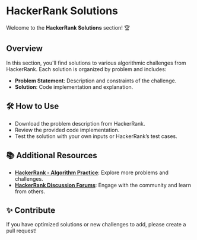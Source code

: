 # HackerRank Solutions

Welcome to the **HackerRank Solutions** section! 🏆

## Overview

In this section, you'll find solutions to various algorithmic challenges from HackerRank. Each solution is organized by problem and includes:

- **Problem Statement**: Description and constraints of the challenge.
- **Solution**: Code implementation and explanation.

## 🛠️ How to Use

- Download the problem description from HackerRank.
- Review the provided code implementation.
- Test the solution with your own inputs or HackerRank’s test cases.

## 📚 Additional Resources

- **[HackerRank - Algorithm Practice](https://www.hackerrank.com/domains/tutorials/10-days-of-javascript)**: Explore more problems and challenges.
- **[HackerRank Discussion Forums](https://www.hackerrank.com/domains/tutorials/10-days-of-javascript)**: Engage with the community and learn from others.

## ✨ Contribute

If you have optimized solutions or new challenges to add, please create a pull request!

